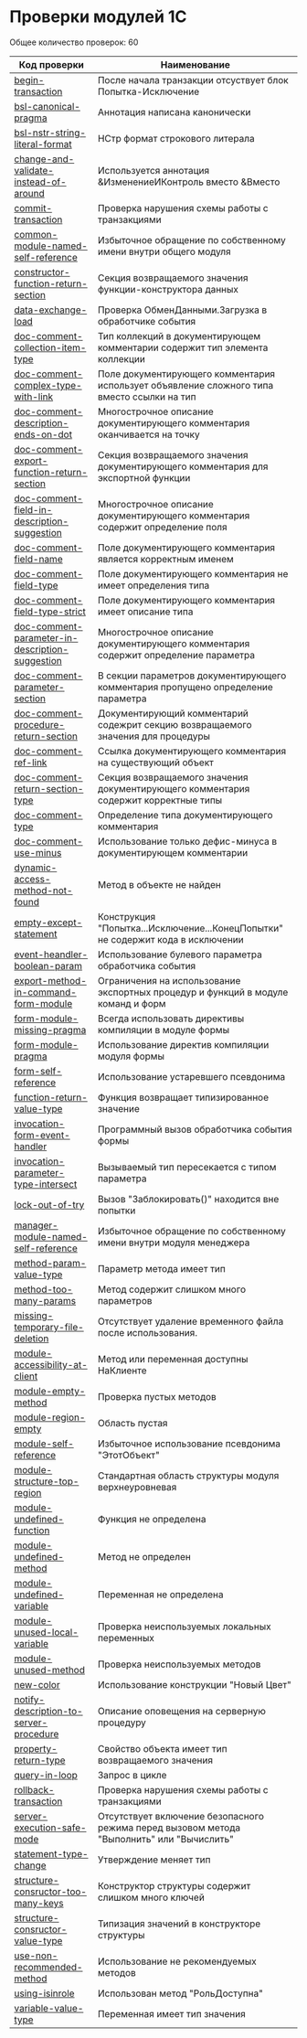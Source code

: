 # Проверки модулей 1С


Общее количество проверок: 60

| Код проверки | Наименование |
|--------------|--------------|
| [begin-transaction](../../bundles/com.e1c.v8codestyle.bsl/markdown/ru/begin-transaction.md) | После начала транзакции отсуствует блок Попытка-Исключение |
| [bsl-canonical-pragma](../../bundles/com.e1c.v8codestyle.bsl/markdown/ru/bsl-canonical-pragma.md) | Аннотация написана канонически |
| [bsl-nstr-string-literal-format](../../bundles/com.e1c.v8codestyle.bsl/markdown/ru/bsl-nstr-string-literal-format.md) | НСтр формат строкового литерала |
| [change-and-validate-instead-of-around](../../bundles/com.e1c.v8codestyle.bsl/markdown/ru/change-and-validate-instead-of-around.md) | Используется аннотация &ИзменениеИКонтроль вместо &Вместо |
| [commit-transaction](../../bundles/com.e1c.v8codestyle.bsl/markdown/ru/commit-transaction.md) | Проверка нарушения схемы работы с транзакциями |
| [common-module-named-self-reference](../../bundles/com.e1c.v8codestyle.bsl/markdown/ru/common-module-named-self-reference.md) | Избыточное обращение по собственному имени внутри общего модуля |
| [constructor-function-return-section](../../bundles/com.e1c.v8codestyle.bsl/markdown/ru/constructor-function-return-section.md) | Секция возвращаемого значения функции-конструктора данных |
| [data-exchange-load](../../bundles/com.e1c.v8codestyle.bsl/markdown/ru/data-exchange-load.md) | Проверка ОбменДанными.Загрузка в обработчике события |
| [doc-comment-collection-item-type](../../bundles/com.e1c.v8codestyle.bsl/markdown/ru/doc-comment-collection-item-type.md) | Тип коллекций в документирующем комментарии содержит тип элемента коллекции |
| [doc-comment-complex-type-with-link](../../bundles/com.e1c.v8codestyle.bsl/markdown/ru/doc-comment-complex-type-with-link.md) | Поле документирующего комментария использует объявление сложного типа вместо ссылки на тип |
| [doc-comment-description-ends-on-dot](../../bundles/com.e1c.v8codestyle.bsl/markdown/ru/doc-comment-description-ends-on-dot.md) | Многострочное описание документирующего комментария оканчивается на точку |
| [doc-comment-export-function-return-section](../../bundles/com.e1c.v8codestyle.bsl/markdown/ru/doc-comment-export-function-return-section.md) | Секция возвращаемого значения документирующего комментария для экспортной функции |
| [doc-comment-field-in-description-suggestion](../../bundles/com.e1c.v8codestyle.bsl/markdown/ru/doc-comment-field-in-description-suggestion.md) | Многострочное описание документирующего комментария содержит определение поля |
| [doc-comment-field-name](../../bundles/com.e1c.v8codestyle.bsl/markdown/ru/doc-comment-field-name.md) | Поле документирующего комментария является корректным именем |
| [doc-comment-field-type](../../bundles/com.e1c.v8codestyle.bsl/markdown/ru/doc-comment-field-type.md) | Поле документирующего комментария не имеет определения типа |
| [doc-comment-field-type-strict](../../bundles/com.e1c.v8codestyle.bsl/markdown/ru/doc-comment-field-type-strict.md) | Поле документирующего комментария имеет описание типа |
| [doc-comment-parameter-in-description-suggestion](../../bundles/com.e1c.v8codestyle.bsl/markdown/ru/doc-comment-parameter-in-description-suggestion.md) | Многострочное описание документирующего комментария содержит определение параметра |
| [doc-comment-parameter-section](../../bundles/com.e1c.v8codestyle.bsl/markdown/ru/doc-comment-parameter-section.md) | В секции параметров документирующего комментария пропущено определение параметра |
| [doc-comment-procedure-return-section](../../bundles/com.e1c.v8codestyle.bsl/markdown/ru/doc-comment-procedure-return-section.md) | Документирующий комментарий содежрит секцию возвращаемого значения для процедуры |
| [doc-comment-ref-link](../../bundles/com.e1c.v8codestyle.bsl/markdown/ru/doc-comment-ref-link.md) | Ссылка документирующего комментария на существующий объект |
| [doc-comment-return-section-type](../../bundles/com.e1c.v8codestyle.bsl/markdown/ru/doc-comment-return-section-type.md) | Секция возвращаемого значения документирующего комментария содержит корректные типы |
| [doc-comment-type](../../bundles/com.e1c.v8codestyle.bsl/markdown/ru/doc-comment-type.md) | Определение типа документирующего комментария |
| [doc-comment-use-minus](../../bundles/com.e1c.v8codestyle.bsl/markdown/ru/doc-comment-use-minus.md) | Использование только дефис-минуса в документирующем комментарии |
| [dynamic-access-method-not-found](../../bundles/com.e1c.v8codestyle.bsl/markdown/ru/dynamic-access-method-not-found.md) | Метод в объекте не найден |
| [empty-except-statement](../../bundles/com.e1c.v8codestyle.bsl/markdown/ru/empty-except-statement.md) | Конструкция "Попытка...Исключение...КонецПопытки" не содержит кода в исключении |
| [event-heandler-boolean-param](../../bundles/com.e1c.v8codestyle.bsl/markdown/ru/event-heandler-boolean-param.md) | Использование булевого параметра обработчика события |
| [export-method-in-command-form-module](../../bundles/com.e1c.v8codestyle.bsl/markdown/ru/export-method-in-command-form-module.md) | Ограничения на использование экспортных процедур и функций в модуле команд и форм |
| [form-module-missing-pragma](../../bundles/com.e1c.v8codestyle.bsl/markdown/ru/form-module-missing-pragma.md) | Всегда использовать директивы компиляции в модуле формы |
| [form-module-pragma](../../bundles/com.e1c.v8codestyle.bsl/markdown/ru/form-module-pragma.md) | Использование директив компиляции модуля формы |
| [form-self-reference](../../bundles/com.e1c.v8codestyle.bsl/markdown/ru/form-self-reference.md) | Использование устаревшего псевдонима |
| [function-return-value-type](../../bundles/com.e1c.v8codestyle.bsl/markdown/ru/function-return-value-type.md) | Функция возвращает типизированное значение |
| [invocation-form-event-handler](../../bundles/com.e1c.v8codestyle.bsl/markdown/ru/invocation-form-event-handler.md) | Программный вызов обработчика события формы |
| [invocation-parameter-type-intersect](../../bundles/com.e1c.v8codestyle.bsl/markdown/ru/invocation-parameter-type-intersect.md) | Вызываемый тип пересекается с типом параметра |
| [lock-out-of-try](../../bundles/com.e1c.v8codestyle.bsl/markdown/ru/lock-out-of-try.md) | Вызов "Заблокировать()" находится вне попытки |
| [manager-module-named-self-reference](../../bundles/com.e1c.v8codestyle.bsl/markdown/ru/manager-module-named-self-reference.md) | Избыточное обращение по собственному имени внутри модуля менеджера |
| [method-param-value-type](../../bundles/com.e1c.v8codestyle.bsl/markdown/ru/method-param-value-type.md) | Параметр метода имеет тип |
| [method-too-many-params](../../bundles/com.e1c.v8codestyle.bsl/markdown/ru/method-too-many-params.md) | Метод содержит слишком много параметров |
| [missing-temporary-file-deletion](../../bundles/com.e1c.v8codestyle.bsl/markdown/ru/missing-temporary-file-deletion.md) | Отсутствует удаление временного файла после использования. |
| [module-accessibility-at-client](../../bundles/com.e1c.v8codestyle.bsl/markdown/ru/module-accessibility-at-client.md) | Метод или переменная доступны НаКлиенте |
| [module-empty-method](../../bundles/com.e1c.v8codestyle.bsl/markdown/ru/module-empty-method.md) | Проверка пустых методов |
| [module-region-empty](../../bundles/com.e1c.v8codestyle.bsl/markdown/ru/module-region-empty.md) | Область пустая |
| [module-self-reference](../../bundles/com.e1c.v8codestyle.bsl/markdown/ru/module-self-reference.md) | Избыточное использование псевдонима "ЭтотОбъект" |
| [module-structure-top-region](../../bundles/com.e1c.v8codestyle.bsl/markdown/ru/module-structure-top-region.md) | Стандартная область структуры модуля верхнеуровневая |
| [module-undefined-function](../../bundles/com.e1c.v8codestyle.bsl/markdown/ru/module-undefined-function.md) | Функция не определена |
| [module-undefined-method](../../bundles/com.e1c.v8codestyle.bsl/markdown/ru/module-undefined-method.md) | Метод не определен |
| [module-undefined-variable](../../bundles/com.e1c.v8codestyle.bsl/markdown/ru/module-undefined-variable.md) | Переменная не определена |
| [module-unused-local-variable](../../bundles/com.e1c.v8codestyle.bsl/markdown/ru/module-unused-local-variable.md) | Проверка неиспользуемых локальных переменных |
| [module-unused-method](../../bundles/com.e1c.v8codestyle.bsl/markdown/ru/module-unused-method.md) | Проверка неиспользуемых методов |
| [new-color](../../bundles/com.e1c.v8codestyle.bsl/markdown/ru/new-color.md) | Использование конструкции "Новый Цвет" |
| [notify-description-to-server-procedure](../../bundles/com.e1c.v8codestyle.bsl/markdown/ru/notify-description-to-server-procedure.md) | Описание оповещения на серверную процедуру |
| [property-return-type](../../bundles/com.e1c.v8codestyle.bsl/markdown/ru/property-return-type.md) | Свойство объекта имеет тип возвращаемого значения |
| [query-in-loop](../../bundles/com.e1c.v8codestyle.bsl/markdown/ru/query-in-loop.md) | Запрос в цикле |
| [rollback-transaction](../../bundles/com.e1c.v8codestyle.bsl/markdown/ru/rollback-transaction.md) | Проверка нарушения схемы работы с транзакциями |
| [server-execution-safe-mode](../../bundles/com.e1c.v8codestyle.bsl/markdown/ru/server-execution-safe-mode.md) | Отсутствует включение безопасного режима перед вызовом метода "Выполнить" или "Вычислить" |
| [statement-type-change](../../bundles/com.e1c.v8codestyle.bsl/markdown/ru/statement-type-change.md) | Утверждение меняет тип |
| [structure-consructor-too-many-keys](../../bundles/com.e1c.v8codestyle.bsl/markdown/ru/structure-consructor-too-many-keys.md) | Конструктор структуры содержит слишком много ключей |
| [structure-consructor-value-type](../../bundles/com.e1c.v8codestyle.bsl/markdown/ru/structure-consructor-value-type.md) | Типизация значений в конструкторе структуры |
| [use-non-recommended-method](../../bundles/com.e1c.v8codestyle.bsl/markdown/ru/use-non-recommended-method.md) | Использование не рекомендуемых методов |
| [using-isinrole](../../bundles/com.e1c.v8codestyle.bsl/markdown/ru/using-isinrole.md) | Использован метод "РольДоступна" |
| [variable-value-type](../../bundles/com.e1c.v8codestyle.bsl/markdown/ru/variable-value-type.md) | Переменная имеет тип значения |
